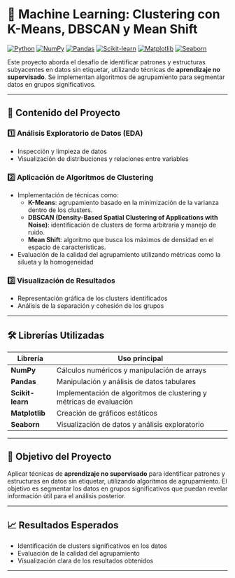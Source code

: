# 🧠 Machine Learning: Clustering con K-Means, DBSCAN y Mean Shift

[![Python](https://img.shields.io/badge/Python-3670A0?style=flat&logo=python&logoColor=ffdd54)](https://www.python.org/)
[![NumPy](https://img.shields.io/badge/NumPy-013243?style=flat&logo=numpy&logoColor=white)](https://numpy.org/)
[![Pandas](https://img.shields.io/badge/Pandas-150458?style=flat&logo=pandas&logoColor=white)](https://pandas.pydata.org/)
[![Scikit-learn](https://img.shields.io/badge/Scikit--learn-F7931E?style=flat&logo=scikit-learn&logoColor=white)](https://scikit-learn.org/)
[![Matplotlib](https://img.shields.io/badge/Matplotlib-11557c?style=flat&logo=matplotlib&logoColor=white)](https://matplotlib.org/)
[![Seaborn](https://img.shields.io/badge/Seaborn-0099CC?style=flat&logo=seaborn&logoColor=white)](https://seaborn.pydata.org/)

Este proyecto aborda el desafío de identificar patrones y estructuras subyacentes en datos sin etiquetar, utilizando técnicas de **aprendizaje no supervisado**. Se implementan algoritmos de agrupamiento para segmentar datos en grupos significativos.

---

## 🧠 Contenido del Proyecto

### 1️⃣ Análisis Exploratorio de Datos (EDA)
- Inspección y limpieza de datos
- Visualización de distribuciones y relaciones entre variables

### 2️⃣ Aplicación de Algoritmos de Clustering
- Implementación de técnicas como:
  - **K-Means**: agrupamiento basado en la minimización de la varianza dentro de los clusters.
  - **DBSCAN (Density-Based Spatial Clustering of Applications with Noise)**: identificación de clusters de forma arbitraria y manejo de ruido.
  - **Mean Shift**: algoritmo que busca los máximos de densidad en el espacio de características.
- Evaluación de la calidad del agrupamiento utilizando métricas como la silueta y la homogeneidad

### 3️⃣ Visualización de Resultados
- Representación gráfica de los clusters identificados
- Análisis de la separación y cohesión de los grupos

---

## 🛠️ Librerías Utilizadas
| Librería       | Uso principal                               |
|----------------|---------------------------------------------|
| **NumPy**      | Cálculos numéricos y manipulación de arrays |
| **Pandas**     | Manipulación y análisis de datos tabulares  |
| **Scikit-learn** | Implementación de algoritmos de clustering y métricas de evaluación |
| **Matplotlib** | Creación de gráficos estáticos              |
| **Seaborn**    | Visualización de datos y análisis exploratorio |

---

## 🎯 Objetivo del Proyecto
Aplicar técnicas de **aprendizaje no supervisado** para identificar patrones y estructuras en datos sin etiquetar, utilizando algoritmos de agrupamiento. El objetivo es segmentar los datos en grupos significativos que puedan revelar información útil para el análisis posterior.

---

## 📈 Resultados Esperados
- Identificación de clusters significativos en los datos
- Evaluación de la calidad del agrupamiento
- Visualización clara de los resultados obtenidos

---


